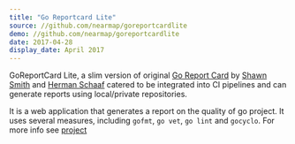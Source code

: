 ```yaml
---
title: "Go Reportcard Lite"
source: //github.com/nearmap/goreportcardlite
demo: //github.com/nearmap/goreportcardlite
date: 2017-04-28
display_date: April 2017
---
```



GoReportCard Lite, a slim version of original [Go Report Card][goreportcard] by [Shawn Smith](https://twitter.com/shawnps) and [Herman Schaaf](https://twitter.com/ironzeb) catered to be integrated into CI pipelines and can generate reports using local/private repositories. 

It is a web application that generates a report on the quality of go project. It uses several measures, including `gofmt`, `go vet`, `go lint` and `gocyclo`. For more info see [project][goreportcardlite]


[goreportcard]: //github.com/gojp/goreportcard/
[goreportcardlite]: //github.com/nearmap/goreportcardlite
